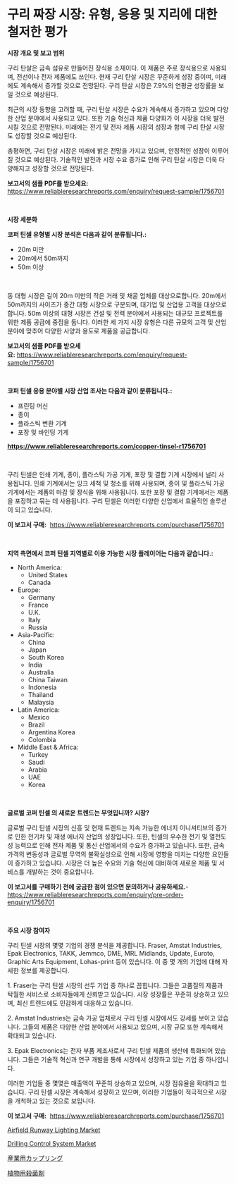 <p><h1>구리 짜장 시장: 유형, 응용 및 지리에 대한 철저한 평가</h1></p><p><strong>시장 개요 및 보고 범위</strong></p>
<p><p>구리 탄살은 금속 섬유로 만들어진 장식용 소재이다. 이 제품은 주로 장식용으로 사용되며, 전선이나 전자 제품에도 쓰인다. 현재 구리 탄살 시장은 꾸준하게 성장 중이며, 미래에도 계속해서 증가할 것으로 전망된다. 구리 탄살 시장은 7.9%의 연평균 성장률을 보일 것으로 예상된다.</p><p>최근의 시장 동향을 고려할 때, 구리 탄살 시장은 수요가 계속해서 증가하고 있으며 다양한 산업 분야에서 사용되고 있다. 또한 기술 혁신과 제품 다양화가 이 시장을 더욱 발전시킬 것으로 전망된다. 미래에는 전기 및 전자 제품 시장의 성장과 함께 구리 탄살 시장도 성장할 것으로 예상된다.</p><p>총평하면, 구리 탄살 시장은 미래에 밝은 전망을 가지고 있으며, 안정적인 성장이 이루어질 것으로 예상된다. 기술적인 발전과 시장 수요 증가로 인해 구리 탄살 시장은 더욱 다양해지고 성장할 것으로 전망된다.</p></p>
<p><strong>보고서의 샘플 PDF를 받으세요:</strong> <a href="https://www.reliableresearchreports.com/enquiry/request-sample/1756701">https://www.reliableresearchreports.com/enquiry/request-sample/1756701</a></p>
<p>&nbsp;</p>
<p><strong>시장 세분화</strong></p>
<p><strong>코퍼 틴셀 유형별 시장 분석은 다음과 같이 분류됩니다.:</strong></p>
<p><ul><li>20m 미만</li><li>20m에서 50m까지</li><li>50m 이상</li></ul></p>
<p>&nbsp;</p>
<p><p>동 대형 시장은 길이 20m 미만의 작은 거래 및 채굴 업체를 대상으로합니다. 20m에서 50m까지의 사이즈가 중간 대형 시장으로 구분되며, 대기업 및 산업용 고객을 대상으로합니다. 50m 이상의 대형 시장은 건설 및 전력 분야에서 사용되는 대규모 프로젝트를 위한 제품 공급에 중점을 둡니다. 이러한 세 가지 시장 유형은 다른 규모의 고객 및 산업 분야에 맞추어 다양한 사양과 용도로 제품을 공급합니다.</p></p>
<p><strong>보고서의 샘플 PDF를 받으세요:</strong>&nbsp;<a href="https://www.reliableresearchreports.com/enquiry/request-sample/1756701">https://www.reliableresearchreports.com/enquiry/request-sample/1756701</a></p>
<p>&nbsp;</p>
<p><strong> 코퍼 틴셀 응용 분야별 시장 산업 조사는 다음과 같이 분류됩니다.:</strong></p>
<p><ul><li>프린팅 머신</li><li>종이</li><li>플라스틱 변환 기계</li><li>포장 및 바인딩 기계</li></ul></p>
<p><strong><a href="https://www.reliableresearchreports.com/copper-tinsel-r1756701">https://www.reliableresearchreports.com/copper-tinsel-r1756701</a></strong></p>
<p>&nbsp;</p>
<p><p>구리 틴셀은 인쇄 기계, 종이, 플라스틱 가공 기계, 포장 및 결합 기계 시장에서 널리 사용됩니다. 인쇄 기계에서는 잉크 세척 및 청소를 위해 사용되며, 종이 및 플라스틱 가공 기계에서는 제품의 마감 및 장식을 위해 사용됩니다. 또한 포장 및 결합 기계에서는 제품을 포장하고 묶는 데 사용됩니다. 구리 틴셀은 이러한 다양한 산업에서 효율적인 솔루션이 되고 있습니다.</p></p>
<p><strong>이 보고서 구매:</strong>&nbsp; <a href="https://www.reliableresearchreports.com/purchase/1756701">https://www.reliableresearchreports.com/purchase/1756701</a></p>
<p>&nbsp;</p>
<p><strong>지역 측면에서 코퍼 틴셀 지역별로 이용 가능한 시장 플레이어는 다음과 같습니다.:</strong></p>
<p><ul>
    <li>
        North America:
        <ul>
            <li>United States</li>
            <li>Canada</li>
        </ul>
    </li>
    <li>
        Europe:
        <ul>
            <li>Germany</li>
            <li>France</li>
            <li>U.K.</li>
            <li>Italy</li>
            <li>Russia</li>
        </ul>
    </li>
    <li>
        Asia-Pacific:
        <ul>
            <li>China</li>
            <li>Japan</li>
            <li>South Korea</li>
            <li>India</li>
            <li>Australia</li>
            <li>China Taiwan</li>
            <li>Indonesia</li>
            <li>Thailand</li>
            <li>Malaysia</li>
        </ul>
    </li>
    <li>
        Latin America:
        <ul>
            <li>Mexico</li>
            <li>Brazil</li>
            <li>Argentina Korea</li>
            <li>Colombia</li>
        </ul>
    </li>
    <li>
        Middle East & Africa:
        <ul>
            <li>Turkey</li>
            <li>Saudi</li>
            <li>Arabia</li>
            <li>UAE</li>
            <li>Korea</li>
        </ul>
    </li>
    </ul></p>
<p>&nbsp;</p>
<p><strong>글로벌 코퍼 틴셀 의 새로운 트렌드는 무엇입니까? 시장?</strong></p>
<p><p>글로벌 구리 틴셀 시장의 신흥 및 현재 트렌드는 지속 가능한 에너지 이니셔티브의 증가로 인한 전기차 및 재생 에너지 산업의 성장입니다. 또한, 틴셀의 우수한 전기 및 열전도성 능력으로 인해 전자 제품 및 통신 산업에서의 수요가 증가하고 있습니다. 또한, 금속 가격의 변동성과 글로벌 무역의 불확실성으로 인해 시장에 영향을 미치는 다양한 요인들이 증가하고 있습니다. 시장은 더 높은 수요와 기술 혁신에 대비하여 새로운 제품 및 서비스를 개발하는 것이 중요합니다.</p></p>
<p><strong>이 보고서를 구매하기 전에 궁금한 점이 있으면 문의하거나 공유하세요.</strong>- <a href="https://www.reliableresearchreports.com/enquiry/pre-order-enquiry/1756701">https://www.reliableresearchreports.com/enquiry/pre-order-enquiry/1756701</a></p>
<p>&nbsp;</p>
<p><strong>주요 시장 참여자</strong></p>
<p><p>구리 틴셀 시장의 몇몇 기업의 경쟁 분석을 제공합니다. Fraser, Amstat Industries, Epak Electronics, TAKK, Jemmco, DME, MRL Midlands, Update, Euroto, Graphic Arts Equipment, Lohas-print 등이 있습니다. 이 중 몇 개의 기업에 대해 자세한 정보를 제공합니다.</p><p>1. Fraser는 구리 틴셀 시장의 선두 기업 중 하나로 꼽힙니다. 그들은 고품질의 제품과 탁월한 서비스로 소비자들에게 신뢰받고 있습니다. 시장 성장률은 꾸준히 상승하고 있으며, 최신 트렌드에도 민감하게 대응하고 있습니다.</p><p>2. Amstat Industries는 금속 가공 업체로서 구리 틴셀 시장에서도 강세를 보이고 있습니다. 그들의 제품은 다양한 산업 분야에서 사용되고 있으며, 시장 규모 또한 계속해서 확대되고 있습니다.</p><p>3. Epak Electronics는 전자 부품 제조사로서 구리 틴셀 제품의 생산에 특화되어 있습니다. 그들은 기술적 혁신과 연구 개발을 통해 시장에서 성장하고 있는 기업 중 하나입니다.</p><p>이러한 기업들 중 몇몇은 매출액이 꾸준히 상승하고 있으며, 시장 점유율을 확대하고 있습니다. 구리 틴셀 시장은 계속해서 성장하고 있으며, 이러한 기업들이 적극적으로 시장을 개척하고 있는 것으로 보입니다.</p></p>
<p><strong>이 보고서 구매:</strong>&nbsp;&nbsp;<a href="https://www.reliableresearchreports.com/purchase/1756701">https://www.reliableresearchreports.com/purchase/1756701</a></p>
<p><p><a href="https://github.com/zjyglelu/Market-Research-Report-List-2/blob/main/airfield-runway-lighting-market.md">Airfield Runway Lighting Market</a></p><p><a href="https://github.com/mbisetmhermsr/Market-Research-Report-List-2/blob/main/drilling-control-system-market.md">Drilling Control System Market</a></p><p><a href="https://github.com/laurenreichert/Market-Research-Report-List-1/blob/main/171370527258.md">産業用カップリング</a></p><p><a href="https://github.com/RodHoppe07/Market-Research-Report-List-1/blob/main/168672827259.md">植物用殺菌剤</a></p></p>